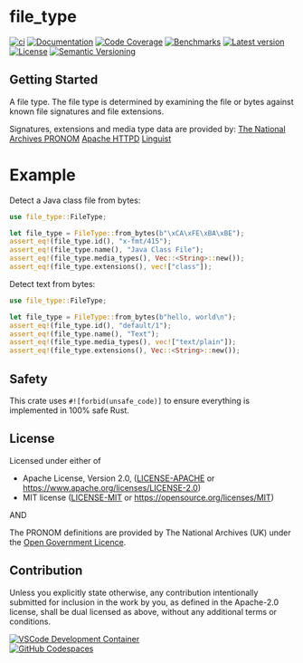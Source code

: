 # file_type

[![ci](https://github.com/theseus-rs/file-type/actions/workflows/ci.yml/badge.svg?branch=main)](https://github.com/theseus-rs/file-type/actions/workflows/ci.yml)
[![Documentation](https://docs.rs/file_type/badge.svg)](https://docs.rs/file_type)
[![Code Coverage](https://codecov.io/gh/theseus-rs/file-type/branch/main/graph/badge.svg)](https://codecov.io/gh/theseus-rs/file-type)
[![Benchmarks](https://img.shields.io/badge/%F0%9F%90%B0_bencher-enabled-6ec241)](https://bencher.dev/perf/theseus-rs-file-type)
[![Latest version](https://img.shields.io/crates/v/file_type.svg)](https://crates.io/crates/file_type)
[![License](https://img.shields.io/crates/l/file_type)](https://github.com/theseus-rs/file-type#license)
[![Semantic Versioning](https://img.shields.io/badge/%E2%9A%99%EF%B8%8F_SemVer-2.0.0-blue)](https://semver.org/spec/v2.0.0.html)

## Getting Started

A file type.  The file type is determined by examining the file or bytes against known file
signatures and file extensions.

Signatures, extensions and media type data are provided by:
[The National Archives PRONOM](https://www.nationalarchives.gov.uk/pronom/)
[Apache HTTPD](https://github.com/apache/httpd/blob/trunk/docs/conf/mime.types)
[Linguist](https://github.com/github-linguist/linguist/blob/main/lib/linguist/languages.yml)

# Example

Detect a Java class file from bytes:
```rust
use file_type::FileType;

let file_type = FileType::from_bytes(b"\xCA\xFE\xBA\xBE");
assert_eq!(file_type.id(), "x-fmt/415");
assert_eq!(file_type.name(), "Java Class File");
assert_eq!(file_type.media_types(), Vec::<String>::new());
assert_eq!(file_type.extensions(), vec!["class"]);
```

Detect text from bytes:
```rust
use file_type::FileType;

let file_type = FileType::from_bytes(b"hello, world\n");
assert_eq!(file_type.id(), "default/1");
assert_eq!(file_type.name(), "Text");
assert_eq!(file_type.media_types(), vec!["text/plain"]);
assert_eq!(file_type.extensions(), Vec::<String>::new());
```

## Safety

This crate uses `#![forbid(unsafe_code)]` to ensure everything is implemented in 100% safe Rust.

## License

Licensed under either of

* Apache License, Version 2.0, ([LICENSE-APACHE](LICENSE-APACHE) or https://www.apache.org/licenses/LICENSE-2.0)
* MIT license ([LICENSE-MIT](LICENSE-MIT) or https://opensource.org/licenses/MIT)

AND

The PRONOM definitions are provided by The National Archives (UK) under the
[Open Government Licence](https://www.nationalarchives.gov.uk/doc/open-government-licence/version/3/).

## Contribution

Unless you explicitly state otherwise, any contribution intentionally submitted
for inclusion in the work by you, as defined in the Apache-2.0 license, shall be dual licensed as above, without any
additional terms or conditions.

<a href="https://vscode.dev/redirect?url=vscode://ms-vscode-remote.remote-containers/cloneInVolume?url=https://github.com/theseus-rs/file-type">
<img
  src="https://img.shields.io/static/v1?label=VSCode%20Development%20Container&logo=visualstudiocode&message=Open&color=orange"
  alt="VSCode Development Container"
/>
</a>
<br/>
<a href="https://github.dev/theseus-rs/file-type">
<img
  src="https://img.shields.io/static/v1?label=GitHub%20Codespaces&logo=github&message=Open&color=orange"
  alt="GitHub Codespaces"
/>
</a>
